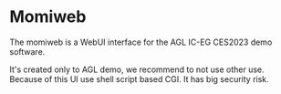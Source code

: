 # Momiweb

The momiweb is a WebUI interface for the AGL IC-EG CES2023 demo software.

It's created only to AGL demo, we recommend to not use other use.  Because of this UI use shell script based CGI.  It has big security risk.

